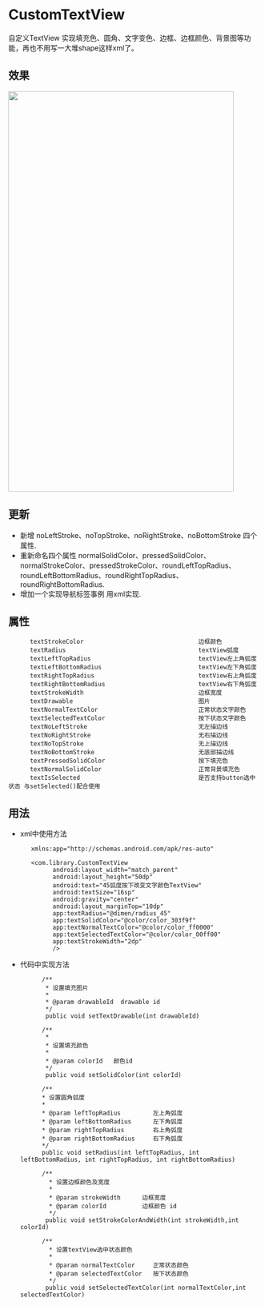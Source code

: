 # CustomTextView

自定义TextView 实现填充色、圆角、文字变色、边框、边框颜色、背景图等功能，再也不用写一大堆shape这样xml了。

## 效果

<img src="https://github.com/jiaowenzheng/CustomTextView/raw/master/pic.png" width="450" height="800"/>  

<br/>

## 更新

 * 新增 noLeftStroke、noTopStroke、noRightStroke、noBottomStroke 四个属性.
 * 重新命名四个属性 normalSolidColor、pressedSolidColor、normalStrokeColor、pressedStrokeColor、roundLeftTopRadius、roundLeftBottomRadius、roundRightTopRadius、roundRightBottomRadius.
 * 增加一个实现导航标签事例 用xml实现.
        
## 属性

          textStrokeColor                                边框颜色 
          textRadius                                     textView弧度
          textLeftTopRadius                              textView左上角弧度   
          textLeftBottomRadius                           textView左下角弧度
          textRightTopRadius                             textView右上角弧度
          textRightBottomRadius                          textView右下角弧度   
          textStrokeWidth                                边框宽度
          textDrawable                                   图片
          textNormalTextColor                            正常状态文字颜色
          textSelectedTextColor                          按下状态文字颜色
          textNoLeftStroke                               无左描边线
          textNoRightStroke                              无右描边线
          textNoTopStroke                                无上描边线
          textNoBottomStroke                             无底部描边线
          textPressedSolidColor                          按下填充色
          textNormalSolidColor                           正常背景填充色
          textIsSelected                                 是否支持button选中状态 与setSelected()配合使用
          
## 用法
 * xml中使用方法

          xmlns:app="http://schemas.android.com/apk/res-auto"
          
          <com.library.CustomTextView
                android:layout_width="match_parent"
                android:layout_height="50dp"
                android:text="45弧度按下改变文字颜色TextView"
                android:textSize="16sp"
                android:gravity="center"
                android:layout_marginTop="10dp"
                app:textRadius="@dimen/radius_45"
                app:textSolidColor="@color/color_303f9f"
                app:textNormalTextColor="@color/color_ff0000"
                app:textSelectedTextColor="@color/color_00ff00"
                app:textStrokeWidth="2dp"
                />    
                
 * 代码中实现方法  
 
             /**
              * 设置填充图片
              *
              * @param drawableId  drawable id
              */
              public void setTextDrawable(int drawableId)
              
             /**
              *
              * 设置填充颜色
              *
              * @param colorId   颜色id
              */
              public void setSolidColor(int colorId)  
              
             /**
             * 设置圆角弧度
             *
             * @param leftTopRadius         左上角弧度
             * @param leftBottomRadius      左下角弧度
             * @param rightTopRadius        右上角弧度
             * @param rightBottomRadius     右下角弧度
             */
             public void setRadius(int leftTopRadius, int leftBottomRadius, int rightTopRadius, int rightBottomRadius) 
             
             /**
               * 设置边框颜色及宽度
               *
               * @param strokeWidth      边框宽度
               * @param colorId          边框颜色 id
               */
              public void setStrokeColorAndWidth(int strokeWidth,int colorId)   
              
             /**
               * 设置textView选中状态颜色
               *
               * @param normalTextColor     正常状态颜色
               * @param selectedTextColor   按下状态颜色
               */
              public void setSelectedTextColor(int normalTextColor,int selectedTextColor)    
              
